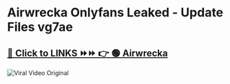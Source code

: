 
 # Airwrecka Onlyfans Leaked - Update Files vg7ae

## <h2><a href="https://clipsfans.com/Airwrecka&ref=git">🔗 Click to LINKS ⏩⏩ 👉 🟢 Airwrecka </a></h2>

<a href="https://clipsfans.com/Airwrecka&ref=git" rel="nofollow" data-target="animated-image.originalLink"><img src="https://i.ibb.co.com/xMMVF88/686577567.gif" alt="Viral Video Original" style="max-width: 100%; display: inline-block;" data-target="animated-image.originalImage"></a>

